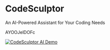 # CodeSculptor
An AI-Powered Assistant for Your Coding Needs

AYOOJelDOFc

[![CodeSculptor AI Demo](https://img.youtube.com/vi/AYOOJelDOFc/0.jpg)](https://www.youtube.com/watch?v=AYOOJelDOFc)
